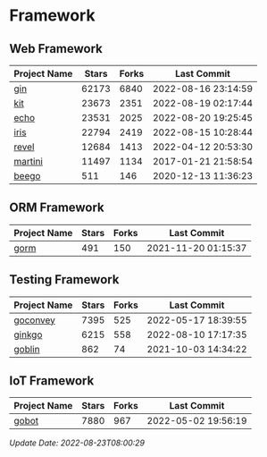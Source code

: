 # Framework

## Web Framework
| Project Name | Stars | Forks | Last Commit |
| ------------ | ----- | ----- | ----------- |
| [gin](https://github.com/gin-gonic/gin) | 62173 | 6840 | 2022-08-16 23:14:59 |
| [kit](https://github.com/go-kit/kit) | 23673 | 2351 | 2022-08-19 02:17:44 |
| [echo](https://github.com/labstack/echo) | 23531 | 2025 | 2022-08-20 19:25:45 |
| [iris](https://github.com/kataras/iris) | 22794 | 2419 | 2022-08-15 10:28:44 |
| [revel](https://github.com/revel/revel) | 12684 | 1413 | 2022-04-12 20:53:30 |
| [martini](https://github.com/go-martini/martini) | 11497 | 1134 | 2017-01-21 21:58:54 |
| [beego](https://github.com/astaxie/beego) | 511 | 146 | 2020-12-13 11:36:23 |

## ORM Framework
| Project Name | Stars | Forks | Last Commit |
| ------------ | ----- | ----- | ----------- |
| [gorm](https://github.com/jinzhu/gorm) | 491 | 150 | 2021-11-20 01:15:37 |

## Testing Framework
| Project Name | Stars | Forks | Last Commit |
| ------------ | ----- | ----- | ----------- |
| [goconvey](https://github.com/smartystreets/goconvey) | 7395 | 525 | 2022-05-17 18:39:55 |
| [ginkgo](https://github.com/onsi/ginkgo) | 6215 | 558 | 2022-08-10 17:17:35 |
| [goblin](https://github.com/franela/goblin) | 862 | 74 | 2021-10-03 14:34:22 |

## IoT Framework
| Project Name | Stars | Forks | Last Commit |
| ------------ | ----- | ----- | ----------- |
| [gobot](https://github.com/hybridgroup/gobot) | 7880 | 967 | 2022-05-02 19:56:19 |

*Update Date: 2022-08-23T08:00:29*